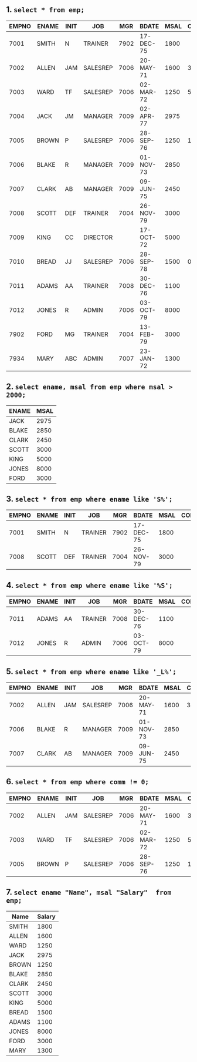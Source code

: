## 1. `select * from emp;`
|EMPNO|ENAME|INIT|JOB|MGR|BDATE|MSAL|COMM|DEPTNO|
|-|-|-|-|-|-|-|-|-|
|7001|SMITH|N|TRAINER|7902|17-DEC-75|1800| |20|
|7002|ALLEN|JAM|SALESREP|7006|20-MAY-71|1600|300|30|
|7003|WARD|TF|SALESREP|7006|02-MAR-72|1250|500|10|
|7004|JACK|JM|MANAGER|7009|02-APR-77|2975| |20|
|7005|BROWN|P|SALESREP|7006|28-SEP-76|1250|1400|30|
|7006|BLAKE|R|MANAGER|7009|01-NOV-73|2850| |10|
|7007|CLARK|AB|MANAGER|7009|09-JUN-75|2450| |10|
|7008|SCOTT|DEF|TRAINER|7004|26-NOV-79|3000| |20|
|7009|KING|CC|DIRECTOR| |17-OCT-72|5000| |10|
|7010|BREAD|JJ|SALESREP|7006|28-SEP-78|1500| 0|30|
|7011|ADAMS|AA|TRAINER|7008|30-DEC-76|1100| |20|
|7012|JONES|R|ADMIN|7006|03-OCT-79|8000| |30|
|7902|FORD|MG|TRAINER|7004|13-FEB-79|3000| |20|
|7934|MARY|ABC|ADMIN|7007|23-JAN-72|1300| |10|
## 2. `select ename, msal from emp where msal > 2000;`
|ENAME|MSAL|
|-|-|
|JACK|2975|
|BLAKE|2850|
|CLARK|2450|
|SCOTT|3000|
|KING|5000|
|JONES|8000|
|FORD|3000|
## 3. `select * from emp where ename like 'S%';`
|EMPNO|ENAME|INIT|JOB|MGR|BDATE|MSAL|COMM|DEPTNO|
|-|-|-|-|-|-|-|-|-|
|7001|SMITH|N|TRAINER|7902|17-DEC-75|1800| |20|
|7008|SCOTT|DEF|TRAINER|7004|26-NOV-79|3000| |20|
## 4. `select * from emp where ename like '%S';`
|EMPNO|ENAME|INIT|JOB|MGR|BDATE|MSAL|COMM|DEPTNO|
|-|-|-|-|-|-|-|-|-|
|7011|ADAMS|AA|TRAINER|7008|30-DEC-76|1100| |20|
|7012|JONES|R|ADMIN|7006|03-OCT-79|8000| |30|
## 5. `select * from emp where ename like '_L%';`
|EMPNO|ENAME|INIT|JOB|MGR|BDATE|MSAL|COMM|DEPTNO|
|-|-|-|-|-|-|-|-|-|
|7002|ALLEN|JAM|SALESREP|7006|20-MAY-71|1600|300|30|
|7006|BLAKE|R|MANAGER|7009|01-NOV-73|2850| |10|
|7007|CLARK|AB|MANAGER|7009|09-JUN-75|2450| |10|
## 6. `select * from emp where comm != 0;`
|EMPNO|ENAME|INIT|JOB|MGR|BDATE|MSAL|COMM|DEPTNO|
|-|-|-|-|-|-|-|-|-|
|7002|ALLEN|JAM|SALESREP|7006|20-MAY-71|1600|300|30|
|7003|WARD|TF|SALESREP|7006|02-MAR-72|1250|500|10|
|7005|BROWN|P|SALESREP|7006|28-SEP-76|1250|1400|30|
## 7. `select ename "Name", msal "Salary"  from emp;`
|Name|Salary|
|-|-|
|SMITH|1800|
|ALLEN|1600|
|WARD|1250|
|JACK|2975|
|BROWN|1250|
|BLAKE|2850|
|CLARK|2450|
|SCOTT|3000|
|KING|5000|
|BREAD|1500|
|ADAMS|1100|
|JONES|8000|
|FORD|3000|
|MARY|1300|
